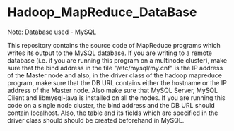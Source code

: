Hadoop_MapReduce_DataBase
=========================
Note: Database used - MySQL

This repository contains the source code of MapReduce programs which writes its output to the MySQL database.
If you are writing to a remote database (i.e. if you are running this program on a multinode cluster), make sure that the bind address in the file "/etc/mysql/my.cnf" is the IP address of the Master node and also, in the driver class of the hadoop mapreduce program, make sure that the DB URL contains either the hostname or the IP address of the Master node.
Also make sure that MySQL Server, MySQL Client and libmysql-java is installed on all the nodes.
If you are running this code on a single node cluster, the bind address and the DB URL should contain localhost.
Also, the table and its fields which are specified in the driver class should should be created beforehand in MySQL.
